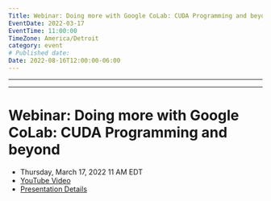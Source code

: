 ```yaml
---
Title: Webinar: Doing more with Google CoLab: CUDA Programming and beyond
EventDate: 2022-03-17
EventTime: 11:00:00
TimeZone: America/Detroit
category: event
# Published date:
Date: 2022-08-16T12:00:00-06:00
---
```

---
---
# Webinar: Doing more with Google CoLab: CUDA Programming and beyond


* Thursday, March 17, 2022 11 AM EDT
* [YouTube Video](https://youtu.be/lJ-MnUbs4WE)
* [Presentation Details](https://drive.google.com/drive/folders/1Uk-EuVtbiW3A0NurSzpPOd-HPzBhNXm3?usp=sharing)
